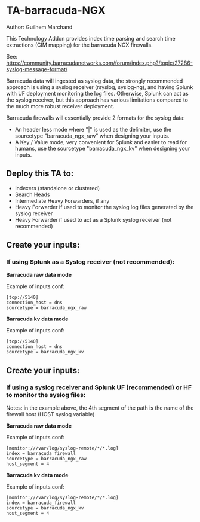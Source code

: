 # TA-barracuda-NGX

Author: Guilhem Marchand

This Technology Addon provides index time parsing and search time extractions (CIM mapping) for the barracuda
 NGX firewalls.

See:
https://community.barracudanetworks.com/forum/index.php?/topic/27286-syslog-message-format/

Barracuda data will ingested as syslog data, the strongly recommended approach is using a syslog receiver
(rsyslog, syslog-ng), and having Splunk with UF deployment monitoring the log files.
Otherwise, Splunk can act as the syslog receiver, but this approach has various limitations compared to the much
 more robust receiver deployment.

Barracuda firewalls will essentially provide 2 formats for the syslog data:

- An header less mode where "|" is used as the delimiter, use the sourcetype "barracuda_ngx_raw"
when designing your inputs.
- A Key / Value mode, very convenient for Splunk and easier to read for humans, use the sourcetype "barracuda_ngx_kv"
 when designing your inputs.

## Deploy this TA to:

- Indexers (standalone or clustered)
- Search Heads
- Intermediate Heavy Forwarders, if any
- Heavy Forwarder if used to monitor the syslog log files generated by the syslog receiver
- Heavy Forwarder if used to act as a Splunk syslog receiver (not recommended)

## Create your inputs:

### If using Splunk as a Syslog receiver (not recommended):

**Barracuda raw data mode**

Example of inputs.conf:

```
[tcp://5140]
connection_host = dns
sourcetype = barracuda_ngx_raw
```

**Barracuda kv data mode**

Example of inputs.conf:

```
[tcp://5140]
connection_host = dns
sourcetype = barracuda_ngx_kv
```

## Create your inputs:

### If using a syslog receiver and Splunk UF (recommended) or HF to monitor the syslog files:

Notes: in the example above, the 4th segment of the path is the name of the firewall host (HOST syslog variable)

**Barracuda raw data mode**

Example of inputs.conf:

```
[monitor:///var/log/syslog-remote/*/*.log]
index = barracuda_firewall
sourcetype = barracuda_ngx_raw
host_segment = 4
```

**Barracuda kv data mode**

Example of inputs.conf:

```
[monitor:///var/log/syslog-remote/*/*.log]
index = barracuda_firewall
sourcetype = barracuda_ngx_kv
host_segment = 4
```
